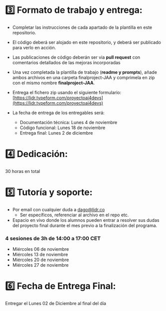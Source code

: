 # 3️⃣ Formato de trabajo y entrega:
* Completar las instrucciones de cada apartado de la plantilla en este repositorio.
* El código deberá ser alojado en este repositorio, y deberá ser publicado para verlo en acción.
* Las publicaciones de código deberán ser via **pull request** con comentarios detallados de las mejoras incorporadas
* Una vez completada la plantilla de trabajo (**readme y prompts**), añade ambos archivos en una carpeta finalproject-JAA y comprimela en zip con el mismo nombre **finalproject-JAA**.

* Entrega el fichero zip usando el siguiente formulario: [https://lidr.typeform.com/proyectoai4devs](https://lidr.typeform.com/proyectoai4devs)
* La fecha de entrega de los entregables será:
  * Documentación técnica: Lunes 4 de noviembre
  * Código funcional: Lunes 18 de noviembre
  * Entrega final: Lunes 2 de diciembre

# 4️⃣ Dedicación:
30 horas en total

# 5️⃣ Tutoría y soporte:
* Por email con cualquier duda a dago@lidr.co
  * Ser específicos, referenciar al archivo en el repo etc.
* Espacio en vivo donde los alumnos pueden entrar a resolver sus dudas del proyecto final durante el mes previo a la finalización del programa.

### 4 sesiones de 3h de 14:00 a 17:00 CET
* Miércoles 06 de noviembre
* Miércoles 13 de noviembre
* Miércoles 20 de noviembre
* Miércoles 27 de noviembre

# 6️⃣ Fecha de Entrega Final:
Entregar el Lunes 02 de Diciembre al final del día
